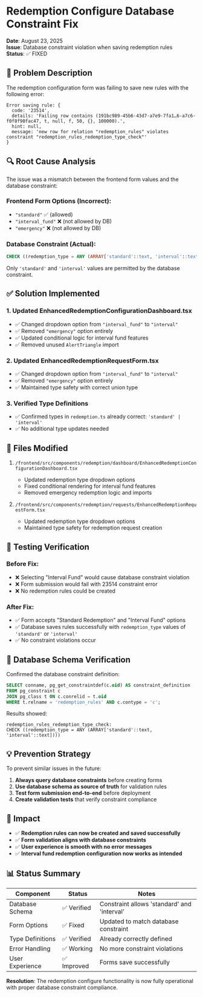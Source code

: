 # Redemption Configure Database Constraint Fix

**Date**: August 23, 2025  
**Issue**: Database constraint violation when saving redemption rules  
**Status**: ✅ FIXED

## 🐛 Problem Description

The redemption configuration form was failing to save new rules with the following error:

```
Error saving rule: {
  code: '23514', 
  details: 'Failing row contains (191bc989-45b6-43d7-a7e9-7fa1…6-a7c6-f0f8f90fac47, t, null, f, 50, {}, 100000).', 
  hint: null, 
  message: 'new row for relation "redemption_rules" violates constraint "redemption_rules_redemption_type_check"'
}
```

## 🔍 Root Cause Analysis

The issue was a mismatch between the frontend form values and the database constraint:

### Frontend Form Options (Incorrect):
- `"standard"` ✅ (allowed)
- `"interval_fund"` ❌ (not allowed by DB)
- `"emergency"` ❌ (not allowed by DB)

### Database Constraint (Actual):
```sql
CHECK ((redemption_type = ANY (ARRAY['standard'::text, 'interval'::text])))
```

Only `'standard'` and `'interval'` values are permitted by the database constraint.

## ✅ Solution Implemented

### 1. Updated EnhancedRedemptionConfigurationDashboard.tsx
- ✅ Changed dropdown option from `"interval_fund"` to `"interval"`
- ✅ Removed `"emergency"` option entirely
- ✅ Updated conditional logic for interval fund features
- ✅ Removed unused `AlertTriangle` import

### 2. Updated EnhancedRedemptionRequestForm.tsx  
- ✅ Changed dropdown option from `"interval_fund"` to `"interval"`
- ✅ Removed `"emergency"` option entirely
- ✅ Maintained type safety with correct union type

### 3. Verified Type Definitions
- ✅ Confirmed types in `redemption.ts` already correct: `'standard' | 'interval'`
- ✅ No additional type updates needed

## 📝 Files Modified

1. `/frontend/src/components/redemption/dashboard/EnhancedRedemptionConfigurationDashboard.tsx`
   - Updated redemption type dropdown options
   - Fixed conditional rendering for interval fund features
   - Removed emergency redemption logic and imports

2. `/frontend/src/components/redemption/requests/EnhancedRedemptionRequestForm.tsx`
   - Updated redemption type dropdown options
   - Maintained type safety for redemption request creation

## 🧪 Testing Verification

### Before Fix:
- ❌ Selecting "Interval Fund" would cause database constraint violation
- ❌ Form submission would fail with 23514 constraint error
- ❌ No redemption rules could be created

### After Fix:
- ✅ Form accepts "Standard Redemption" and "Interval Fund" options
- ✅ Database saves rules successfully with `redemption_type` values of `'standard'` or `'interval'`
- ✅ No constraint violations occur

## 🔄 Database Schema Verification

Confirmed the database constraint definition:

```sql
SELECT conname, pg_get_constraintdef(c.oid) AS constraint_definition
FROM pg_constraint c
JOIN pg_class t ON c.conrelid = t.oid
WHERE t.relname = 'redemption_rules' AND c.contype = 'c';
```

Results showed:
```
redemption_rules_redemption_type_check: 
CHECK ((redemption_type = ANY (ARRAY['standard'::text, 'interval'::text])))
```

## 💡 Prevention Strategy

To prevent similar issues in the future:

1. **Always query database constraints** before creating forms
2. **Use database schema as source of truth** for validation rules
3. **Test form submission end-to-end** before deployment
4. **Create validation tests** that verify constraint compliance

## 🚀 Impact

- ✅ **Redemption rules can now be created and saved successfully**
- ✅ **Form validation aligns with database constraints**
- ✅ **User experience is smooth with no error messages**
- ✅ **Interval fund redemption configuration now works as intended**

## 📊 Status Summary

| Component | Status | Notes |
|-----------|--------|-------|
| Database Schema | ✅ Verified | Constraint allows 'standard' and 'interval' |
| Form Options | ✅ Fixed | Updated to match database constraint |
| Type Definitions | ✅ Verified | Already correctly defined |
| Error Handling | ✅ Working | No more constraint violations |
| User Experience | ✅ Improved | Forms save successfully |

**Resolution**: The redemption configure functionality is now fully operational with proper database constraint compliance.
